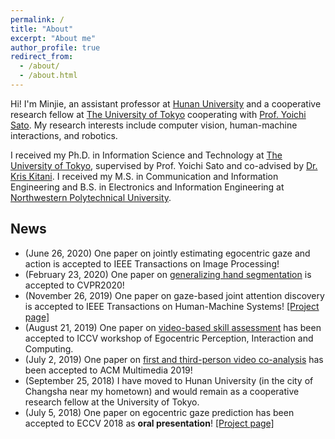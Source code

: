 ```yaml
---
permalink: /
title: "About"
excerpt: "About me"
author_profile: true
redirect_from: 
  - /about/
  - /about.html
---
```


Hi! I'm Minjie, an assistant professor at [Hunan University](http://www-en.hnu.edu.cn/index.htm) and a cooperative research fellow at [The University of Tokyo](https://www.iis.u-tokyo.ac.jp/en/) cooperating with [Prof. Yoichi Sato](http://www.hci.iis.u-tokyo.ac.jp/~ysato/index.html). My research interests include computer vision, human-machine interactions, and robotics.

I received my Ph.D. in Information Science and Technology at [The University of Tokyo](http://www.u-tokyo.ac.jp/en/), supervised by Prof. Yoichi Sato and co-advised by [Dr. Kris Kitani](http://www.cs.cmu.edu/~kkitani/). I received my M.S. in Communication and Information Engineering and B.S. in Electronics and Information Engineering at [Northwestern Polytechnical University](http://en.nwpu.edu.cn/).


## News
* (June 26, 2020) One paper on jointly estimating egocentric gaze and action is accepted to IEEE Transactions on Image Processing!
* (February 23, 2020) One paper on [generalizing hand segmentation](https://github.com/cai-mj/UMA) is accepted to CVPR2020!
* (November 26, 2019) One paper on gaze-based joint attention discovery is accepted to IEEE Transactions on Human-Machine Systems! [[Project page]](https://cai-mj.github.io/project/joint_attention_discovery)
* (August 21, 2019) One paper on [video-based skill assessment](https://arxiv.org/abs/1901.02579) has been accepted to ICCV workshop of Egocentric Perception, Interaction and Computing.
* (July 2, 2019) One paper on [first and third-person video co-analysis](https://arxiv.org/abs/1904.07424) has been accepted to ACM Multimedia 2019!
* (September 25, 2018) I have moved to Hunan University (in the city of Changsha near my hometown) and would remain as a cooperative research fellow at the University of Tokyo.
* (July 5, 2018) One paper on egocentric gaze prediction has been accepted to ECCV 2018 as **oral presentation**! [[Project page]](https://cai-mj.github.io/project/egocentric_gaze_prediction)


